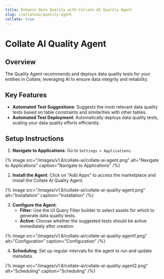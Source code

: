 ```yaml
---
title: Enhance Data Quality with Collate AI Quality Agent
slug: /collateai/quality-agent
collate: true
---
```


# Collate AI Quality Agent

## Overview

The Quality Agent recommends and deploys data quality tests for your entities in Collate, leveraging AI to ensure data integrity and reliability.

## Key Features

- **Automated Test Suggestions**: Suggests the most relevant data quality tests based on table constraints and similarities with other tables.
- **Automated Test Deployment**: Automatically deploys data quality tests, scaling your data quality efforts efficiently.

## Setup Instructions

1. **Navigate to Applications**: Go to `Settings > Applications`.

{% image
src="/images/v1.8/collate-ai/collate-ai-agent.png"
alt="Navigate to Applications"
caption="Navigate to Applications"
/%}

2. **Install the Agent**: Click on "Add Apps" to access the marketplace and install the Collate AI Quality Agent.

{% image
src="/images/v1.8/collate-ai/collate-ai-quality-agent.png"
alt="Installation"
caption="Installation"
/%}

3. **Configure the Agent**:
   - **Filter**: Use the UI Query Filter builder to select assets for which to generate data quality tests.
   - **Active**: Choose whether the suggested tests should be active immediately after creation.

{% image
src="/images/v1.8/collate-ai/collate-ai-quality-agent1.png"
alt="Configuration"
caption="Configuration"
/%}

4. **Scheduling**: Set up regular intervals for the agent to run and update metadata.

{% image
src="/images/v1.8/collate-ai/collate-ai-quality-agent2.png"
alt="Scheduling"
caption="Scheduling"
/%}
